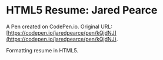 # HTML5 Resume: Jared Pearce

A Pen created on CodePen.io. Original URL: [https://codepen.io/jaredpearce/pen/kQjdNJ](https://codepen.io/jaredpearce/pen/kQjdNJ).

Formatting resume in HTML5.